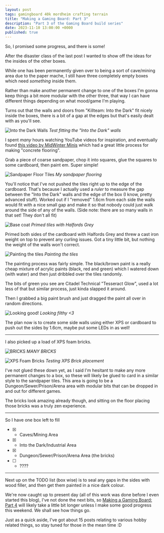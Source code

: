 ```yaml
---
layout: post
tags: gamingboard 40k mordheim crafting terrain
title: "Making a Gaming Board: Part 3"
description: "Part 3 of the Gaming Board build series"
date: 2023-11-10 13:00:00 +0000
published: true
---
```


So, I promised some progress, and there is some!

After the disaster class of the last post I wanted to show off the ideas for the insides of the other boxes.

While one has been permanently given over to being a sort of cave/mining area due to the paper mache, I still have three completely empty boxes which need *something* inside them.

Rather than make another permanent change to one of the boxes I'm gonna keep things a bit more modular with the other three, that way I can have different things depending on what mood/game I'm playing.

Turns out that the walls and doors from "Killteam: Into the Dark" fit nicely inside the boxes, there is a bit of a gap at the edges but that's easily dealt with as you'll see.

![Into the Dark Walls](https://i.imgur.com/PMbsO4P.jpg)
*Test fitting the "Into the Dark" walls*

I spent *many* hours watching YouTube videos for inspiration, and eventually found [this video by MidWinter Minis](https://www.youtube.com/watch?v=K0lxV-gRu8k&) which had a great little process for making "concrete flooring".

Grab a piece of coarse sandpaper, chop it into squares, glue the squares to some cardboard, then paint em. Super simple!

![Sandpaper Floor Tiles](https://i.imgur.com/oeMfNkg.jpg)
*My sandpaper flooring*

You'll notice that I've not pushed the tiles right up to the edge of the cardboard. That's because I actually used a *ruler* to measure the gap between the "Into the Dark" walls and the edge of the box (I know, pretty advanced stuff). Worked out if I "removed" 1.6cm from each side the walls would fit with a nice small gap and make it so that nobody could just walk around the side of any of the walls. (Side note: there are so many walls in that set! They don't all fit)

![Base coat](https://i.imgur.com/8azdNSl.jpg)
*Primed tiles with Halfords Grey*

Primed both sides of the cardboard with Halfords Grey and threw a cast iron weight on top to prevent any curling issues. Got a tiny little bit, but nothing the weight of the walls won't correct.

![Painting the tiles](https://i.imgur.com/or586Av.jpg)
*Painting the tiles*

The painting process was fairly simple. The black/brown paint is a really cheap mixture of acrylic paints (black, red and green) which I watered down (with water) and then just dribbled over the tiles randomly.

The bits of green you see are Citadel Technical "Tesseract Glow", used a lot less of that but similar process, just kinda slapped it around.

Then I grabbed a big paint brush and just dragged the paint all over in random directions.

![Looking good!](https://i.imgur.com/Ip6S95y.jpg)
*Looking filthy <3*

The plan now is to create some side walls using either XPS or cardboard to push out the sides by 1.6cm, maybe put some LEDs in as well! 

---

I also picked up a load of XPS foam bricks.

![BRICKS](https://i.imgur.com/I4Q2Sln.jpg)
*MANY BRICKS*

![XPS Foam Bricks](https://i.imgur.com/MSkkW7s.jpg)
*Testing XPS Brick placement*

I've not glued these down yet, as I said I'm hesitant to make any more permanent changes to a box, so these will likely be glued to card in a similar style to the sandpaper tiles. This area is going to be a Dungeon/Sewer/Prison/Arena area with modular bits that can be dropped in and out for different games.

The bricks look amazing already though, and sitting on the floor placing those bricks was a truly zen experience.

---

So I have one box left to fill

- [x] - Caves/Mining Area
- [x] - Into the Dark/Industrial Area
- [x] - Dungeon/Sewer/Prison/Arena Area (the bricks)
- [ ] - ????

---

Next up on the TODO list (box wise) is to seal any gaps in the sides with wood filler, and then get them painted in a nice dark colour.

We're now caught up to present day (all of this work was done before I even started this blog), I've not done the next bits, so [Making a Gaming Board: Part 4]() will likely take a little bit longer unless I make some good progress this weekend. We shall see how things go.

Just as a quick aside, I've got about 15 posts relating to various hobby related things, so stay tuned for those in the mean time :D